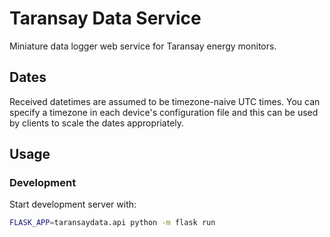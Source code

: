 # Taransay Data Service
Miniature data logger web service for Taransay energy monitors.

## Dates
Received datetimes are assumed to be timezone-naive UTC times. You can specify
a timezone in each device's configuration file and this can be used by clients
to scale the dates appropriately.

## Usage

### Development
Start development server with:

```bash
FLASK_APP=taransaydata.api python -m flask run
```
